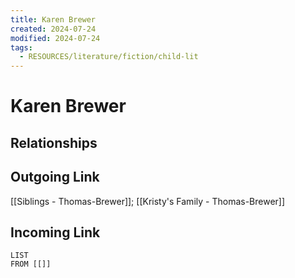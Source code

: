 ```yaml
---
title: Karen Brewer
created: 2024-07-24
modified: 2024-07-24
tags:
  - RESOURCES/literature/fiction/child-lit
---
```

# Karen Brewer
## Relationships

## Outgoing Link
[[Siblings - Thomas-Brewer]]; [[Kristy's Family - Thomas-Brewer]]
## Incoming Link
```dataview
LIST
FROM [[]]
```
